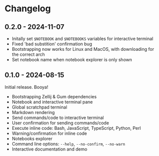 # Changelog

## 0.2.0 - 2024-11-07

- Initally set `$NOTEBOOK` and `$NOTEBOOKS` variables for interactive terminal
- Fixed 'bad substition' confirmation bug
- Bootstrapping now works for Linux and MacOS, with downloading for the correct arch
- Set notebook name when notebook explorer is only shown

## 0.1.0 - 2024-08-15

Initial release. Booya!

- Bootstrapping Zellij & Gum dependencies
- Notebook and interactive terminal pane
- Global scratchpad terminal
- Markdown rendering
- Send commands/code to interactive terminal
- User confirmation for sending commands/code
- Execute inline code: Bash, JavaScript, TypeScript, Python, Perl
- Warning/confirmation for inline code
- Notebooks explorer
- Command line options: `--help`, `--no-confirm`, `--no-warn`
- Interactive documentation and demo
